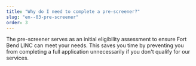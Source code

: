 ```yaml
---
title: "Why do I need to complete a pre-screener?"
slug: "en--03-pre-screener"
order: 3
---
```


The pre-screener serves as an initial eligibility assessment to ensure Fort Bend LINC can meet your needs. This saves you time by preventing you from completing a full application unnecessarily if you don't qualify for our services.